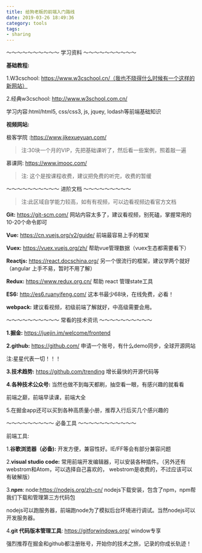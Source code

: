 ```yaml
---
title: 给狗老板的前端入门路线
date: 2019-03-26 18:49:36
category: tools
tags:
- sharing
---
```

～～～～～～～～～～  学习资料  ～～～～～～～～～～

**基础教程:**

1.W3cschool: https://www.w3cschool.cn/（我也不晓得什么时候有一个这样的新网站） 

2.经典w3cschool: http://www.w3school.com.cn/

学习内容:html/html5, css/css3, js, jquey, lodash等前端基础知识

**视频网站:**

极客学院 :https://www.jikexueyuan.com/

> 注:30块一个月的VIP，先把基础课听了，然后看一些案例，照着敲一遍

慕课网: https://www.imooc.com/

> 注: 这个是按课程收费，建议把免费的听完，收费的暂缓

 
～～～～～～～～～～  进阶文档   ～～～～～～～～～

> 注:此区域自学能力较高，如有有视频，可以边看视频边看官方文档

**Git:** https://git-scm.com/  网站内容太多了，建议看视频，别死磕，掌握常用的10-20个命令即可

**Vue:** https://cn.vuejs.org/v2/guide/ 前端最容易上手的框架

**Vuex:** https://vuex.vuejs.org/zh/ 帮助vue管理数据（vuex生态都需要看下）

**Reactjs:** https://react.docschina.org/ 另一个很流行的框架，建议学两个就好（angular 上手不易，暂时不用了解）

**Redux:** https://www.redux.org.cn/ 帮助 react 管理state工具

**ES6:** http://es6.ruanyifeng.com/  这本书最少68块，在线免费，必看！ 

**webpack:** 建议看视频，初级前端了解就好，中高级需要会用。

 

～～～～～～～～～～ 常看的技术资讯 ～～～～～～～～～～

**1.掘金:** https://juejin.im/welcome/frontend

**2.github:** https://github.com/ 申请一个账号，有什么demo同步，全球开源网站

注:星星代表一切！！！

**3.技术趋势:** https://github.com/trending  增长最快的开源代码等 

**4.各种技术公众号:** 当然也做不到每天都刷，抽空看一眼，有感兴趣的就看看

前端之巅，前端早读课，前端大全

5.在掘金app还可以买到各种高质量小册，推荐入行后买几个感兴趣的

 

～～～～～～～～～ 必备工具 ～～～～～～～～～～～

前端工具:

1.**谷歌浏览器（必备):** 开发方便，兼容性好。IE/FF等会有部分兼容问题

2.**visual studio code:** 常用前端开发编辑器，可以安装各种插件。（另外还有webstrom和Atom，可以选择自己喜欢的， webstrom是收费的，不过应该可以有破解版） 

3.**npm**: node:https://nodejs.org/zh-cn/   nodejs下载安装，包含了npm，npm帮我们下载和管理第三方代码包

nodejs可以跑服务器，前端跑node为了模拟后台环境进行调试。当然nodejs可以开发服务器。

4.**git 代码版本管理工具**: https://gitforwindows.org/ window专享

  

强烈推荐在掘金和github都注册账号，开始你的技术之旅，记录的你成长轨迹！
